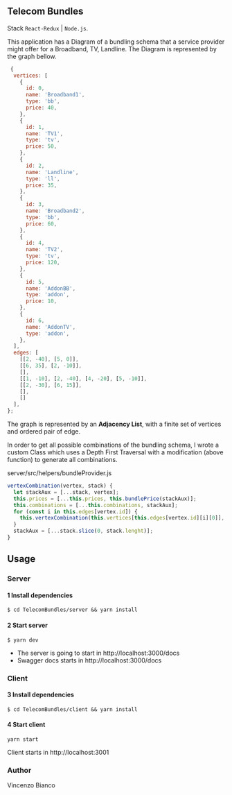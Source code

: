 ## Telecom Bundles
Stack `React-Redux` | `Node.js`.

This application has a Diagram of a bundling schema that a service provider might
offer for a Broadband, TV, Landline. The Diagram is represented by the graph bellow.

```js
 {
  vertices: [
    {
      id: 0,
      name: 'Broadband1',
      type: 'bb',
      price: 40,
    },
    {
      id: 1,
      name: 'TV1',
      type: 'tv',
      price: 50,
    },
    {
      id: 2,
      name: 'Landline',
      type: 'll',
      price: 35,
    },
    {
      id: 3,
      name: 'Broadband2',
      type: 'bb',
      price: 60,
    },
    {
      id: 4,
      name: 'TV2',
      type: 'tv',
      price: 120,
    },
    {
      id: 5,
      name: 'AddonBB',
      type: 'addon',
      price: 10,
    },
    {
      id: 6,
      name: 'AddonTV',
      type: 'addon',
    },
  ],
  edges: [
    [[2, -40], [5, 0]],
    [[6, 35], [2, -10]],
    [],
    [[1, -10], [2, -40], [4, -20], [5, -10]],
    [[2, -30], [6, 15]],
    [],
    []
  ],
};
```
The graph is represented by an **Adjacency List**, with a finite set of vertices and  ordered pair of edge.

In order to get all possible combinations of the bundling schema, I wrote a custom Class which uses a Depth First Traversal with a modification (above function) to generate all combinations.

server/src/helpers/bundleProvider.js
```js
vertexCombination(vertex, stack) {
  let stackAux = [...stack, vertex];
  this.prices = [...this.prices, this.bundlePrice(stackAux)];
  this.combinations = [...this.combinations, stackAux];
  for (const i in this.edges[vertex.id]) {
    this.vertexCombination(this.vertices[this.edges[vertex.id][i][0]], stackAux);
  }
  stackAux = [...stack.slice(0, stack.lenght)];
}
```

## Usage

### Server

#### 1 Install dependencies
```
$ cd TelecomBundles/server && yarn install
```
#### 2 Start server
```
$ yarn dev
```
- The server is going to start in  http://localhost:3000/docs
- Swagger docs starts in  http://localhost:3000/docs
### Client

#### 3 Install dependencies
```
$ cd TelecomBundles/client && yarn install
```
#### 4 Start client
```
yarn start
```
Client starts in http://localhost:3001


### Author
Vincenzo Bianco
